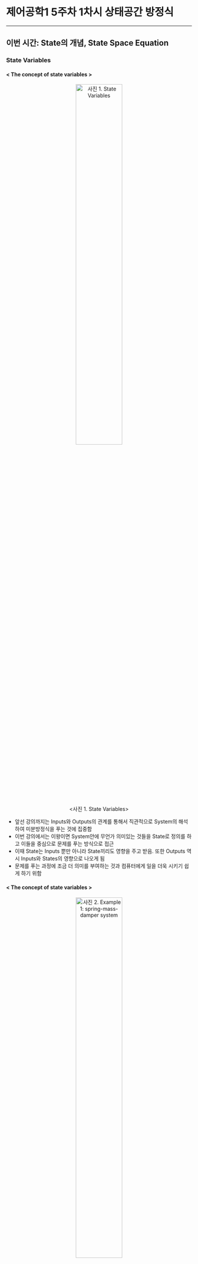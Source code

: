 # 제어공학1 5주차 1차시 상태공간 방정식

---  

## 이번 시간: State의 개념, State Space Equation  
  
### State Variables
#### < The concept of state variables >  
<center><img src="https://drive.google.com/uc?export=download&id=1LlOshuuye0DfMI_ryHoFBZ9mfOI_SquD" width="50%" height="50%" alt="사진 1. State Variables" > </center>
<center><사진 1. State Variables></center>  
  
- 앞선 강의까지는 Inputs와 Outputs의 관계를 통해서 직관적으로 System의 해석하여 미분방정식을 푸는 것에 집중함
- 이번 강의에서는 이왕이면 System안에 무언가 의미있는 것들을 State로 정의를 하고 이들을 중심으로 문제를 푸는 방식으로 접근
- 이때 State는 Inputs 뿐만 아니라 State끼리도 영향을 주고 받음. 또한 Outputs 역시 Inputs와 States의 영향으로 나오게 됨
- 문제를 푸는 과정에 조금 더 의미를 부여하는 것과 컴퓨터에게 일을 더욱 시키기 쉽게 하기 위함  

#### < The concept of state variables >  
<center><img src="https://drive.google.com/uc?export=download&id=1PQc1tQGIH_WHdb2g7A9U1zIW74G1Reyl" width="50%" height="50%" alt="사진 2. Example 1: spring-mass-damper system" > </center>
<center><사진 2. Example 1: spring-mass-damper system></center>  
$$M\frac{d^2y(t)}{dt^2}+b\frac{dy(t)}{dt}+ky(t)=r(t)$$  

이 식은 **2**차미분방정식이므로 state를 **2**개로 잡아야함.  

$$x_1(t)=y(t), x_2(t)=\frac{dy(t)}{dt}$$  (변위와 속도)  
&rarr; $\frac{dx_1(t)}{dt}=x_2(t)$ / $\frac{dx_2(t)}{dt}=\frac{-b}{M}x_2(t)-\frac{-k}{M}x_1(t)+\frac{1}{M}r(t)$, $y(t)=x_1(t)$  
즉 2차미분방정식 하나가 2개의 1차미분방정식으로 바뀐 것으로 생각할 수 있다.  
  
<center><img src="https://drive.google.com/uc?export=download&id=1AesNyOvVOGY36jtxJ40VwIOq_5tJlX2J" width="50%" height="50%" alt="사진 3. Example 2: R-L-C circuit system" > </center>
<center><사진 3. Example 2: R-L-C circuit system></center>  

$$x_1(t)=v_c(t), x_2(t)=i_L(t)$$  
State를 이렇게 잡는 이유? &rarr; 이유는 딱히 없고 정하기 나름. 다만 $x_1(t)$와 $x_2(t)$가 항등식이 되는 것만 피하면 됨   
- By KCL  
$u(t)=C\frac{dx_1(t)}{dt}+x_2(t)$ &rarr; $\frac{dx_1(t)}{dt}=\frac{1}{C}[-x_2(t)+u(t)]$
- By KVL  
$L\frac{x_2(t)}{dt}+Rx_2(t)-x_1(t)=0$ &rarr; $\frac{x_2(t)}{dt}=\frac{1}{L}[x_1(t)-Rx_2(t)]$  
  
&rarr; $\frac{dx_1(t)}{dt}=\frac{1}{C}[-x_2(t)+u(t)]$ / $\frac{dx_2(t)}{dt}=\frac{1}{L}[-x_1(t)+Rx_2(t)]$, $y(t)=Rx_2(t)$  
  
### State Space Equation
#### < 1st order state differential equation >  
  
- If we define **states**, the differential equation is derived as  
$$\dot x=ax(t)+bu(t)$$  
$$sX(s)-x(0)=aX(s)+bU(s)$$  
$$(s-a)X(s)=x(0) + bU(s)$$  
$$X(s)=\frac{1}{s-a}x(0)+\frac{1}{s-a}bU(s)$$  
$$x(t)=e^{at} x(0)+\int e^{a(t-\tau)}bu(\tau)d\tau$$  
$$x(t)=\Phi(t)\cdot x(0)+\int \Phi(t-\tau)bu(\tau)dt$$  
  
이때 $x(t)=\Phi(t)\cdot x(0)$는 Transition from initial state, $\int \Phi(t-\tau)bu(\tau)dt$는 Effect of input이다  
여기서 확인할 수 있듯 식의 각 부분들이 보다 의미를 갖게 된다  
  
#### < State vector and state space equation > (다차미분방정식)  
**State vector**  

$$x(t)=\begin{pmatrix} x_1(t) \\ x_2(t) \\ \vdots \\ x_n(t) \\ \end{pmatrix}$$  

**State space equation**
- State differential equation  
$$\dot x=Ax(t)+Bu(t)$$  
- Output equation
$$y(t)=Cx(t)+Du(t)$$  
  
즉, 다차미분방정식을 여러 개의 일차미분방정식으로 바꾼 후 다시 일차행렬미분방정식으로 바꾼 것을 **State differential equation**이라 하고 그 State들과 Inputs를 조합해서 Outputs를 만드는 equation을 **Output equation**이라 하며 이 과정을 통틀어서 **State space equation**라 하는 것이다  
  
#### < State transition matrix >  
- 1st Order: $x(t)=e^{at} x(0)+\int e^{a(t-\tau)}bu(\tau)d\tau$  
- n-th Order: $x(t)=e^{\mathbb{A}t} x(0)+\int e^{\mathbb{A}(t-\tau)}\mathbb{Bu}(\tau)d\tau$  
$$\mathbb{x}(s)=[s\mathbb{I}-\mathbb{A}]^{-1}x(0)+[s\mathbb{I}-\mathbb{A}]^{-1}\mathbb{BU}(s)$$  
$$\mathbb{\Phi}(s)=[s\mathbb{I}-\mathbb{A}]^{-1}$$ 
$$\mathbb{\Phi}(s)=\mathcal{L}^{-1}[\mathbb{\Phi}(s)]$$ 
$$\mathbb{x}(t)=\mathbb{\Phi}(t)\cdot \mathbb{x}(0)+\int \mathbb{\Phi}(t-\tau)\mathbb{bu}(\tau)d\tau$$  
여기서 $\mathbb{\Phi}(t)$를 **State transition matrix**라 한다  
  

